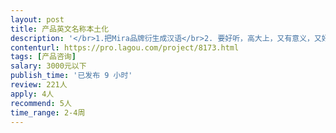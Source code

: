 ```yaml
---                
layout: post       
title: 产品英文名称本土化           
description: '</br>1.把Mira品牌衍生成汉语</br>2. 要好听，高大上，又有意义，又好记</br>中文名字要参照：外文含义、产品特性、音译方式、意译方式、外在形象、目标用户群、市场定位</br> 3.此命名必须为原创，未在国家商标局注册过，必须可以注册文字类商标，确保与已有的25类服装类品牌名称不冲突 4.该产品客户群为中高端，时尚温暖、30至40岁女性。  知识产权说明  1、所设计的作品为原创，为第一次发布，未侵犯他人的著作权，如有侵犯他人著作权，由设计者承担所有法律责任；  2、 我方支付设计制作费，即拥有该作品的知识产权，包括著作权,使用权和发布权等,有权对设计作品进行修改,组合和应用;设计者不得再向其他任何地方使用该设计作品;  3、设计者不得再在其他任何地方使用该设计作品，否则我方保留行使法律诉讼的权利。</br>4、申请时请注明之前有参与过的外语品牌中国化案例 </br>附上</br>Mira, 外文含义：</br>专为备孕家庭和女性健康而设计，</br>绿色，选用心里疗法中最常用让人昂送的柔和颜色，在西班牙语的寓意为看见（sight)，代表Mira从此帮助女性更容易和准确的了解自己。</br>Mira，同时也是一个温和的女生的名字，但又带有准确和权威的寓意。字体设计在i处为左右堆成，把“看见”的寓意形象的表达出来。</br>同时，Mira中间的几个字母又看似好像新发的绿芽，预示着对下一代的希望</br>'     
contenturl: https://pro.lagou.com/project/8173.html      
tags: [产品咨询]            
salary: 3000元以下          
publish_time: '已发布 9 小时'         
review: 221人                   
apply: 4人                   
recommend: 5人                   
time_range: 2-4周              
---                 
```

